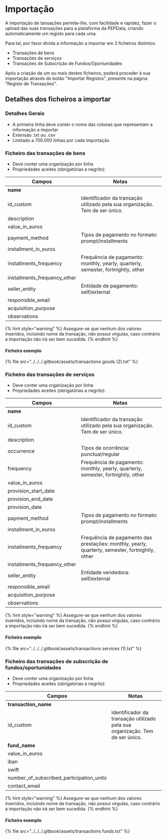 # Importação

A importação de tansações permite-lhe, com facilidade e rapidez, fazer o upload das suas transações para a plataforma da PEPData, criando automaticamente um registo para cada uma.

Para tal, por favor divida a informação a importar em 3 ficheiros distintos:

* Transações de bens
* Transações de serviços
* Transações de Subscrição de Fundos/Oportunidades

Após a criação de um ou mais destes ficheiros, poderá proceder à sua importação através do botão "Importar Registos", presente na página "Registo de Transações".

## Detalhes dos ficheiros a importar

### Detalhes Gerais

* A primeira linha deve conter o nome das colunas que representam a informação a importar
* Extensão .txt ou .csv
* Limitado a 700.000 linhas por cada importação

### Ficheiro das transações de bens

* Deve conter uma organização por linha
* Propriedades aceites (obrigatórias a negrito):

| Campos                         | Notas                                                                             |
| ------------------------------ | --------------------------------------------------------------------------------- |
| **name**                       |                                                                                   |
| id\_custom                     | Identificador da transação utilizado pela sua organização. Tem de ser único.      |
| description                    |                                                                                   |
| value\_in\_euros               |                                                                                   |
| payment\_method                | Tipos de pagamento no formato: prompt/installments                                |
| installment\_in\_euros         |                                                                                   |
| installments\_frequency        | Frequência de pagamento: monthly, yearly, quarterly, semester, fortnightly, other |
| installments\_frequency\_other |                                                                                   |
| seller\_entity                 | Entidade de pagamento: self/external                                              |
| responsible\_email             |                                                                                   |
| acquisition\_purpose           |                                                                                   |
| observations                   |                                                                                   |

{% hint style="warning" %}
Assegure-se que nenhum dos valores inseridos, incluindo nome da transação, não possui vírgulas, caso contrário a importação não irá ser bem sucedida.
{% endhint %}

#### Ficheiro exemplo

{% file src="../../../.gitbook/assets/transactions goods (2).txt" %}

### Ficheiro das transações de serviços

* Deve conter uma organização por linha
* Propriedades aceites (obrigatórias a negrito):

| Campos                         | Notas                                                                                            |
| ------------------------------ | ------------------------------------------------------------------------------------------------ |
| **name**                       |                                                                                                  |
| id\_custom                     | Identificador da transação utilizado pela sua organização. Tem de ser único.                     |
| description                    |                                                                                                  |
| occurrence                     | Tipos de ocorrência: punctual/regular                                                            |
| frequency                      | Frequência de pagamento: monthly, yearly, quarterly, semester, fortnightly, other                |
| value\_in\_euros               |                                                                                                  |
| provision\_start\_date         |                                                                                                  |
| provision\_end\_date           |                                                                                                  |
| provision\_date                |                                                                                                  |
| payment\_method                | Tipos de pagamento no formato: prompt/installments                                               |
| installment\_in\_euros         |                                                                                                  |
| installments\_frequency        | Frequência de pagamento das prestações: monthly, yearly, quarterly, semester, fortnightly, other |
| installments\_frequency\_other |                                                                                                  |
| seller\_entity                 | Entidade vendedora: self/external                                                                |
| responsible\_email             |                                                                                                  |
| acquisition\_purpose           |                                                                                                  |
| observations                   |                                                                                                  |

{% hint style="warning" %}
Assegure-se que nenhum dos valores inseridos, incluindo nome da transação, não possui vírgulas, caso contrário a importação não irá ser bem sucedida.
{% endhint %}

#### Ficheiro exemplo

{% file src="../../../.gitbook/assets/transactions services (1).txt" %}

### Ficheiro das transações de subscrição de fundos/oportunidades

* Deve conter uma organização por linha
* Propriedades aceites (obrigatórias a negrito):

| Campos                                       | Notas                                                                        |
| -------------------------------------------- | ---------------------------------------------------------------------------- |
| **transaction\_name**                        |                                                                              |
| id\_custom                                   | Identificador da transação utilizado pela sua organização. Tem de ser único. |
| **fund\_name**                               |                                                                              |
| value\_in\_euros                             |                                                                              |
| iban                                         |                                                                              |
| swift                                        |                                                                              |
| number\_of\_subscribed\_participation\_units |                                                                              |
| contact\_email                               |                                                                              |

{% hint style="warning" %}
Assegure-se que nenhum dos valores inseridos, incluindo nome da transação, não possui vírgulas, caso contrário a importação não irá ser bem sucedida.
{% endhint %}

#### Ficheiro exemplo

{% file src="../../../.gitbook/assets/transactions funds.txt" %}
